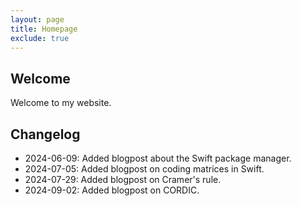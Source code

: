 ```yaml
---
layout: page
title: Homepage
exclude: true
---
```



<div class="highlight-box-white">
    <h2>Welcome</h2>
    Welcome to my website.
</div>

<div class="highlight-box-white">
    <h2>Changelog</h2>
    <ul>
        <li>2024-06-09: Added blogpost about the Swift package manager.</li>
        <li>2024-07-05: Added blogpost on coding matrices in Swift.</li>
        <li>2024-07-29: Added blogpost on Cramer's rule.</li>
        <li>2024-09-02: Added blogpost on CORDIC.</li>
    </ul>
</div>
